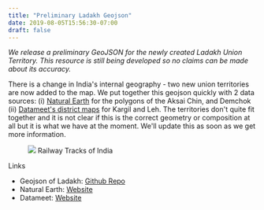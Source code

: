 ```yaml
---
title: "Preliminary Ladakh Geojson"
date: 2019-08-05T15:56:30-07:00
draft: false
---
```


_We release a preliminary GeoJSON for the newly created Ladakh Union Territory. This resource is still being developed so no claims can be made about its accuracy._

There is a change in India's internal geography - two new union territories
are now added to the map. We put together this geojson quickly with 2 data
sources: (i) [Natural Earth](https://www.naturalearthdata.com/downloads/10m-cultural-vectors/10m-admin-0-breakaway-disputed-areas/) for the polygons
of the Aksai Chin, and Demchok (ii) [Datameet's district maps](https://github.com/datameet/maps/tree/master/Districts) for Kargil and Leh. The territories don't quite fit together
and it is not clear if this is the correct geometry or composition at all but it is what we have at the moment. We'll update this
as soon as we get more information.

<figure>
    <img src="/img/new_ladakh_ut.png" />
    <caption>Railway Tracks of India</caption>
</figure>

Links

* Geojson of Ladakh: [Github Repo](https://github.com/india-in-data/new_uts_2019/blob/master/new_ladakh_ut.json)
* Natural Earth: [Website](https://www.naturalearthdata.com/downloads/10m-cultural-vectors/10m-admin-0-breakaway-disputed-areas/)
* Datameet: [Website](https://github.com/datameet/maps/tree/master/Districts)